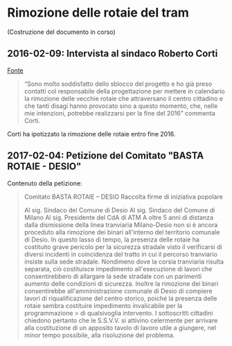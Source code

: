 # Rimozione delle rotaie del tram

(Costruzione del documento in corso)

## 2016-02-09: Intervista al sindaco Roberto Corti

[Fonte](https://www.mbnews.it/2016/02/desio-via-le-rotaie-del-tram-in-centro-il-sindaco-chiede-una-data-certa/)

> “Sono molto soddisfatto dello sblocco del progetto e ho già preso contatti col responsabile della progettazione per mettere in calendario la rimozione delle vecchie rotaie che attraversano il centro cittadino e che tanti disagi hanno provocato sino a questo momento, che, nelle mie intenzioni, potrebbe realizzarsi per la fine del 2016” commenta Corti.

Corti ha ipotizzato la rimozione delle rotaie entro fine 2016.

## 2017-02-04: Petizione del Comitato "BASTA ROTAIE - DESIO"

Contenuto della petizione:

> Comitato BASTA ROTAIE – DESIO
> Raccolta firme di iniziativa popolare
> 
> Al sig. Sindaco del Comune di Desio
> Al sig. Sindaco del Comune di Milano
> Al sig. Presidente del CdA di ATM
> A oltre 5 anni di distanza dalla dismissione della linea tranviaria Milano-Desio non si è ancora proceduto alla rimozione dei binari all'interno del territorio comunale di Desio. In questo lasso di tempo, la presenza delle rotaie ha costituito grave pericolo per la sicurezza stradale visto il verificarsi di diversi incidenti in coincidenza del tratto in cui il percorso tranviario insiste sulla sede stradale. Nondimeno dove la corsia tranviaria risulta separata, ciò costituisce impedimento all'esecuzione di lavori che consentirebbero di allargare la sede stradale con un parimenti aumento delle condizioni di sicurezza. Inoltre la rimozione dei binari consentirebbe all'amministrazione comunale di Desio di compiere lavori di riqualificazione del centro storico, poiché la presenza delle rotaie sembra costituire impedimento invalicabile per la programmazione > di qualsivoglia intervento.
> I sottoscritti cittadini chiedono pertanto che le S.S.V.V. si attivino celermente per arrivare alla costituzione di un apposito tavolo di lavoro utile a giungere, nel minor tempo possibile, alla risoluzione del problema.
